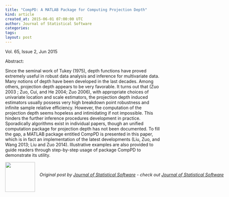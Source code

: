 ```yaml
---
title: "CompPD: A MATLAB Package for Computing Projection Depth"
kind: article
created_at: 2015-06-01 07:00:00 UTC
author: Journal of Statistical Software
categories: 
tags: 
layout: post
---
```

<p>Vol. 65, Issue 2, Jun 2015</p><p>Abstract: <p>Since the seminal work of Tukey (1975), depth functions have proved extremely useful in robust data analysis and inference for multivariate data. Many notions of depth have been developed in the last decades. Among others, projection depth appears to be very favorable. It turns out that (Zuo 2003 ; Zuo, Cui, and He 2004; Zuo 2006), with appropriate choices of univariate location and scale estimators, the projection depth induced estimators usually possess very high breakdown point robustness and infinite sample relative efficiency. However, the computation of the projection depth seems hopeless and intimidating if not impossible. This hinders the further inference procedures development in practice. Sporadically algorithms exist in individual papers, though an unified computation package for projection depth has not been documented. To fill the gap, a MATLAB  package entitled CompPD is presented in this paper, which is in fact an implementation of the latest developments (Liu, Zuo, and Wang 2013; Liu and Zuo 2014). Illustrative examples are also provided to guide readers through step-by-step usage of package CompPD to demonstrate its utility.</p></p><div class="author">
  <img src="" style="width: 96px; height: 96;">
  <span style="position: absolute; padding: 32px 15px;">
    <i>Original post by <a href="http://twitter.com/">Journal of Statistical Software</a> - check out <a href="http://www.jstatsoft.org/rss">Journal of Statistical Software</a></i>
  </span>
</div>
